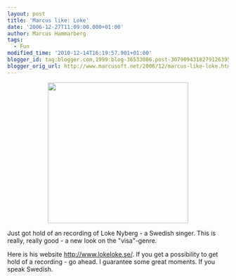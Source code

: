 ```yaml
---
layout: post
title: 'Marcus like: Loke'
date: '2006-12-27T11:09:00.000+01:00'
author: Marcus Hammarberg
tags:
  - Fun
modified_time: '2010-12-14T16:19:57.901+01:00'
blogger_id: tag:blogger.com,1999:blog-36533086.post-3079094318279126395
blogger_orig_url: http://www.marcusoft.net/2006/12/marcus-like-loke.html
---
```


[<img src="http://www.lokeloke.se/bilder/rubriker/topjagarloke.jpg"
style="DISPLAY: block; MARGIN: 0px auto 10px; WIDTH: 320px; CURSOR: hand; TEXT-ALIGN: center"
data-border="0" />](http://www.lokeloke.se/bilder/rubriker/topjagarloke.jpg)

<div>

Just got hold of an recording of Loke Nyberg - a Swedish singer. This is
really, really good - a new look on the "visa"-genre.

</div>







<div>

Here is his website <http://www.lokeloke.se/>. If you get a possibility
to get hold of a recording - go ahead. I guarantee some great moments.
If you speak Swedish.

</div>

